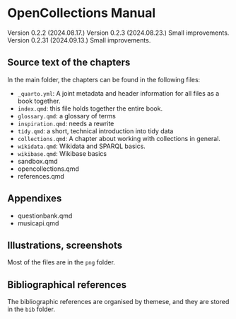 # OpenCollections Manual

Version 0.2.2 (2024.08.17.)
Version 0.2.3 (2024.08.23.) Small improvements.
Version 0.2.31 (2024.09.13.) Small improvements.

## Source text of the chapters

In the main folder, the chapters can be found in the following files:

- `_quarto.yml`: A joint metadata and header information for all files as a book together.
- `index.qmd`: this file holds together the entire book.
- `glossary.qmd`: a glossary of terms
- `inspiration.qmd`: needs a rewrite
- `tidy.qmd`: a short, technical introduction into tidy data
- `collections.qmd`: A chapter about working with collections in general.
- `wikidata.qmd`: Wikidata and SPARQL basics.
- `wikibase.qmd`: Wikibase basics
- sandbox.qmd
- opencollections.qmd
- references.qmd

## Appendixes

-   questionbank.qmd 
-   musicapi.qmd

## Illustrations, screenshots

Most of the files are in the `png` folder.

## Bibliographical references

The bibliographic references are organised by themese, and they are stored in the `bib` folder.

